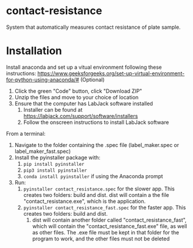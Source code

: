 # contact-resistance
System that automatically measures contact resistance of plate sample.

# Installation
Install anaconda and set up a vitual environment following these instructions: https://www.geeksforgeeks.org/set-up-virtual-environment-for-python-using-anaconda/# (Optional)

1. Click the green "Code" button, click "Download ZIP"
2. Unzip the files and move to your choice of location
3. Ensure that the computer has LabJack software installed
   1. Installer can be found at https://labjack.com/support/software/installers
   2. Follow the onscreen instructions to install LabJack software

From a terminal:
1. Navigate to the folder containing the .spec file (label_maker.spec or label_maker_fast.spec)
2. Install the pyinstaller package with:
   1. `pip install pyinstaller`
   2. `pip3 install pyinstaller`
   3. `conda install pyinstaller` if using the Anaconda prompt
4. Run:
   1. `pyinstaller contact_resistance.spec` for the slower app. This creates two folders: build and dist. dist will contain a the file "contact_resistance.exe", which is the application.
   2. `pyinstaller contact_resistance_fast.spec` for the faster app. This creates two folders: build and dist.
        1. dist will contain another folder called "contact_resistance_fast", which will contain the "contact_resistance_fast.exe" file, as well as other files. The .exe file must be kept in that folder for the program to work, and the other files must not be deleted 
